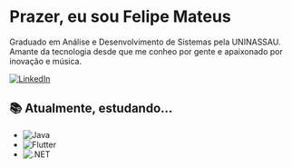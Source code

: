 # Prazer, eu sou Felipe Mateus
Graduado em Análise e Desenvolvimento de Sistemas pela UNINASSAU.
Amante da tecnologia desde que me conheo por gente e apaixonado por inovação e música.

[![LinkedIn](https://img.shields.io/badge/LinkedIn-000?style=for-the-badge&logo=linkedin&logoColor=0E76A8)](https://www.linkedin.com/in/felipemateus-st/)


## 📚 Atualmente, estudando...
- ![Java](https://img.shields.io/badge/Java-000?style=for-the-badge&logo=java)
- ![Flutter](https://img.shields.io/badge/Flutter-000?style=for-the-badge&logo=flutter)
- ![.NET](https://img.shields.io/badge/DotNet-000?style=for-the-badge&logo=dotnet)
